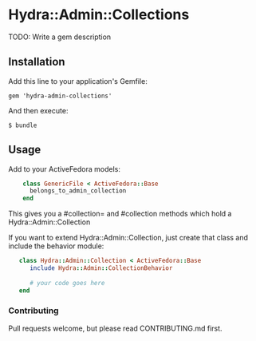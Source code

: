 # Hydra::Admin::Collections

TODO: Write a gem description

## Installation

Add this line to your application's Gemfile:

    gem 'hydra-admin-collections'

And then execute:

    $ bundle


## Usage

Add to your ActiveFedora models:

```ruby
    class GenericFile < ActiveFedora::Base
      belongs_to_admin_collection
    end
```

This gives you a #collection= and #collection methods which hold a Hydra::Admin::Collection

If you want to extend Hydra::Admin::Collection, just create that class and include the behavior module:

```ruby
   class Hydra::Admin::Collection < ActiveFedora::Base
      include Hydra::Admin::CollectionBehavior
      
      # your code goes here
   end
```


### Contributing

Pull requests welcome, but please read CONTRIBUTING.md first.
